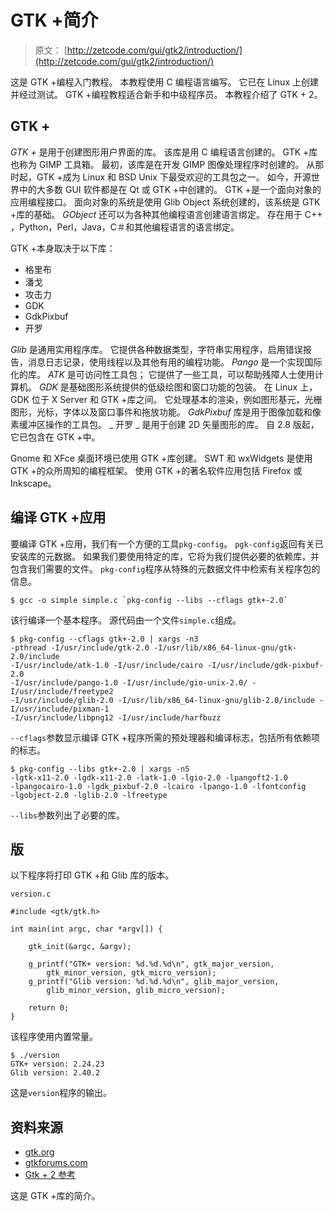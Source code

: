 # GTK +简介

> 原文： [http://zetcode.com/gui/gtk2/introduction/](http://zetcode.com/gui/gtk2/introduction/)

这是 GTK +编程入门教程。 本教程使用 C 编程语言编写。 它已在 Linux 上创建并经过测试。 GTK +编程教程适合新手和中级程序员。 本教程介绍了 GTK + 2。

## GTK +

_GTK +_ 是用于创建图形用户界面的库。 该库是用 C 编程语言创建的。 GTK +库也称为 GIMP 工具箱。 最初，该库是在开发 GIMP 图像处理程序时创建的。 从那时起，GTK +成为 Linux 和 BSD Unix 下最受欢迎的工具包之一。 如今，开源世界中的大多数 GUI 软件都是在 Qt 或 GTK +中创建的。 GTK +是一个面向对象的应用编程接口。 面向对象的系统是使用 Glib Object 系统创建的，该系统是 GTK +库的基础。 _GObject_ 还可以为各种其他编程语言创建语言绑定。 存在用于 C++ ，Python，Perl，Java，C＃和其他编程语言的语言绑定。

GTK +本身取决于以下库：

*   格里布
*   潘戈
*   攻击力
*   GDK
*   GdkPixbuf
*   开罗

_Glib_ 是通用实用程序库。 它提供各种数据类型，字符串实用程序，启用错误报告，消息日志记录，使用线程以及其他有用的编程功能。 _Pango_ 是一个实现国际化的库。 _ATK_ 是可访问性工具包； 它提供了一些工具，可以帮助残障人士使用计算机。 _GDK_ 是基础图形系统提供的低级绘图和窗口功能的包装。 在 Linux 上，GDK 位于 X Server 和 GTK +库之间。 它处理基本的渲染，例如图形基元，光栅图形，光标，字体以及窗口事件和拖放功能。 _GdkPixbuf_ 库是用于图像加载和像素缓冲区操作的工具包。 _ 开罗 _ 是用于创建 2D 矢量图形的库。 自 2.8 版起，它已包含在 GTK +中。

Gnome 和 XFce 桌面环境已使用 GTK +库创建。 SWT 和 wxWidgets 是使用 GTK +的众所周知的编程框架。 使用 GTK +的著名软件应用包括 Firefox 或 Inkscape。

## 编译 GTK +应用

要编译 GTK +应用，我们有一个方便的工具`pkg-config`。 `pgk-config`返回有关已安装库的元数据。 如果我们要使用特定的库，它将为我们提供必要的依赖库，并包含我们需要的文件。 `pkg-config`程序从特殊的元数据文件中检索有关程序包的信息。

```
$ gcc -o simple simple.c `pkg-config --libs --cflags gtk+-2.0`

```

该行编译一个基本程序。 源代码由一个文件`simple.c`组成。

```
$ pkg-config --cflags gtk+-2.0 | xargs -n3
-pthread -I/usr/include/gtk-2.0 -I/usr/lib/x86_64-linux-gnu/gtk-2.0/include
-I/usr/include/atk-1.0 -I/usr/include/cairo -I/usr/include/gdk-pixbuf-2.0
-I/usr/include/pango-1.0 -I/usr/include/gio-unix-2.0/ -I/usr/include/freetype2
-I/usr/include/glib-2.0 -I/usr/lib/x86_64-linux-gnu/glib-2.0/include -I/usr/include/pixman-1
-I/usr/include/libpng12 -I/usr/include/harfbuzz

```

`--cflags`参数显示编译 GTK +程序所需的预处理器和编译标志，包括所有依赖项的标志。

```
$ pkg-config --libs gtk+-2.0 | xargs -n5
-lgtk-x11-2.0 -lgdk-x11-2.0 -latk-1.0 -lgio-2.0 -lpangoft2-1.0
-lpangocairo-1.0 -lgdk_pixbuf-2.0 -lcairo -lpango-1.0 -lfontconfig
-lgobject-2.0 -lglib-2.0 -lfreetype

```

`--libs`参数列出了必要的库。

## 版

以下程序将打印 GTK +和 Glib 库的版本。

`version.c`

```
#include <gtk/gtk.h>

int main(int argc, char *argv[]) {

    gtk_init(&argc, &argv);

    g_printf("GTK+ version: %d.%d.%d\n", gtk_major_version, 
        gtk_minor_version, gtk_micro_version);
    g_printf("Glib version: %d.%d.%d\n", glib_major_version,
        glib_minor_version, glib_micro_version);    

    return 0;
}

```

该程序使用内置常量。

```
$ ./version 
GTK+ version: 2.24.23
Glib version: 2.40.2

```

这是`version`程序的输出。

## 资料来源

*   [gtk.org](http://www.gtk.org)
*   [gtkforums.com](http://www.gtkforums.com)
*   [Gtk + 2 参考](https://developer.gnome.org/gtk2/2.24/)

这是 GTK +库的简介。